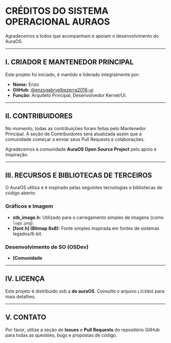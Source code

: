 # CRÉDITOS DO SISTEMA OPERACIONAL AURAOS

Agradecemos a todos que acompanham e apoiam o desenvolvimento do AuraOS.

---

## I. CRIADOR E MANTENEDOR PRINCIPAL

Este projeto foi iniciado, é mantido e liderado integralmente por:

* **Nome:** Enzo
* **GitHub:** [@enzogabryelbezerra2018-ui](https://github.com/enzogabryelbezerra2018-ui/auraOS-)
* **Função:** Arquiteto Principal, Desenvolvedor Kernel/UI.

---

## II. CONTRIBUIDORES

No momento, todas as contribuições foram feitas pelo Mantenedor Principal. A seção de Contribuidores será atualizada assim que a comunidade começar a enviar seus Pull Requests e colaborações.

Agradecemos à comunidade **AuraOS Open Source Project** pelo apoio e inspiração.

---

## III. RECURSOS E BIBLIOTECAS DE TERCEIROS

O AuraOS utiliza e é inspirado pelas seguintes tecnologias e bibliotecas de código aberto:

### Gráficos e Imagem
* **stb_image.h:** Utilizado para o carregamento simples de imagens (como `logo.png`).
* **[font.h] (Bitmap 8x8):** Fonte simples inspirada em fontes de sistemas legados/8-bit.

### Desenvolvimento de SO (OSDev)
* **[Comunidade**

---

## IV. LICENÇA

Este projeto é distribuído sob a **do auraOS**. Consulte o arquivo `LICENSE` para mais detalhes.

---

## V. CONTATO

Por favor, utilize a seção de **Issues** e **Pull Requests** do repositório GitHub para todas as questões, bugs e propostas de código.
